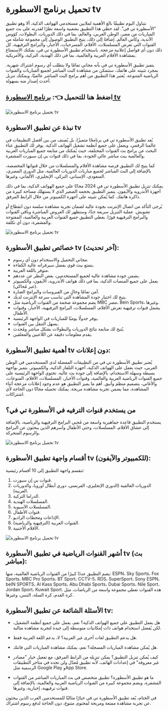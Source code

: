 # تحميل برنامج الاسطورة tv

نتناول اليوم تطبيقًا بالغ الأهمية لملايين مستخدمي الهواتف الذكية، ألا وهو تطبيق "الأسطورة تي في". لقد حظي هذا التطبيق بشعبية واسعة نظرًا لقدرته على بث جميع المباريات من مصر، الوطن العربي، والعالم، بما في ذلك الدوريات، البطولات، كؤوس الأندية، وكأس العالم. إضافةً إلى ذلك، يتيح التطبيق الوصول إلى مجموعة شاملة من القنوات التي تعرض المسلسلات، الأفلام، المسرحيات، الأخبار، والبرامج الترفيهية، كل ذلك دون أي فواصل إعلانية مزعجة. باستخدام تطبيق الأسطورة تي في، يمكنك الاستمتاع بمشاهدة الأفلام العربية والعالمية، بما في ذلك الهندية، التركية، والأمريكية.

يتميز تطبيق الأسطورة تي في بأنه مجاني تمامًا ولا يتطلب أي رسوم اشتراك شهرية. بمجرد تثبيته على هاتفك، ستتمكن من مشاهدة البث المباشر لجميع المباريات والقنوات الرياضية المتنوعة. يُعتبر هذا التطبيق من أهم برامج البث المباشر عالميًا، ويمكنك تنزيل أحدث إصدار منه بسهولة.

## اضغط هنا للتحميل 👈: [برنامج الاسطورة tv](https:google.com)

![تحميل برنامج الاسطورة tv](https://ostora-tv.org/wp-content/uploads/2023/10/%D8%A7%D9%84%D8%A7%D8%B3%D8%B7%D9%88%D8%B1%D9%87-%D9%84%D9%84%D9%85%D8%B3%D9%84%D8%B3%D9%84%D8%A7%D8%AA.webp)

## نبذة عن تطبيق الاسطورة tv

يُعد تطبيق الأسطورة تي في برنامجًا متميزًا، بل يُصنف من بين أفضل التطبيقات في عالمنا الرقمي، ويعمل على جميع أنظمة تشغيل الهواتف الذكية. يوفر لك التطبيق عناء البحث عن برامج بث القنوات المختلفة، حيث يُمكنك من متابعة جميع المباريات العربية والعالمية ببث مباشر عالي الجودة، بما في ذلك قنوات بي إن سبورت المشفرة.

كما يتيح لك التطبيق فرصة مشاهدة الأفلام والمسلسلات من خلال قنواتها المخصصة، بالإضافة إلى البث المباشر لجميع مباريات الدوريات العالمية، مثل الدوري المصري، السعودي، الإسباني، التركي، الإنجليزي، الألماني، وغيرها.

يمكنك تنزيل تطبيق الأسطورة تي في 2024 مجانًا على جميع الهواتف الذكية، بما في ذلك أجهزة الأندرويد والآيفون. يتميز التطبيق بحجمه الصغير الذي لا يستهلك مساحة كبيرة من ذاكرة هاتفك. كما يُمكن تثبيته على أجهزة الكمبيوتر من خلال الرابط المرفق.

يُرجى التأكد من اتصال الإنترنت بجودة عالية لضمان تجربة مشاهدة سلسة دون انقطاع أو تشويش. عملية التنزيل سريعة جدًا، وستظهر لك العروض المباشرة وباقي القنوات والبرامج الترفيهية فورًا. يغطي التطبيق جميع القنوات العربية والعالمية، المفتوحة والمشفرة، دون أي تكلفة.

![تحميل برنامج الاسطورة tv](https://ostora-tv.org/wp-content/uploads/2023/10/%D8%AA%D8%B7%D8%A8%D9%8A%D9%82-%D8%A7%D9%84%D8%A7%D8%B3%D8%B7%D9%88%D8%B1%D8%A9.webp)

## خصائص تطبيق الأسطورة tv (آخر تحديث):

* مجاني التحميل والاستخدام دون أي رسوم.
* يتمتع ببث قوي بفضل سيرفراته عالية الكفاءة.
* متوفر باللغة العربية.
* يضمن جودة مشاهدة عالية لجميع المستخدمين، بغض النظر عن عددهم.
* يعمل على جميع المنصات الذكية، بما في ذلك هواتف الأندرويد، الآيفون،  والكمبيوتر (عبر مُحاكي).
* آمن تمامًا وخالٍ من الفيروسات والبرامج الضارة.
* يتيح لك اختيار جودة المشاهدة التي تناسب سرعة الإنترنت لديك.
* يضم مجموعة ضخمة من القنوات الرياضية مثل MBC مصر، Bein Sports، وغيرها.
* يشمل قنوات ترفيهية تعرض الأفلام، المسلسلات، البرامج الترفيهية، الأخبار، وقنوات الأطفال.
* يوفر جدولًا يوميًا للمباريات في الواجهة الرئيسية.
* يسهل التنقل بين القنوات.
* يُتيح لك متابعة نتائج الدوريات والبطولات بشكل مباشر ومُحدث.
* يقدم معلومات دقيقة عن اللاعبين والمعلقين.

## أهمية تطبيق الأسطورة tv دون إعلانات:

يُعتبر تطبيق الأسطورة تي في من التطبيقات المفضلة لدى المستخدمين في الوطن العربي، حيث يعمل على الهواتف الذكية، أجهزة التلفاز الذكية، والكمبيوتر. يتميز بواجهة بسيطة وسهلة الاستخدام، بالإضافة إلى جودة بث عالية. تحتوي الواجهة الرئيسية على جميع القنوات الرياضية العربية والعالمية، وقنوات الأخبار، المسلسلات، الأفلام، المنوعات، والأغاني، بتصميم منظم وأنيق. أهم ما يميز التطبيق هو عدم وجود إعلانات مزعجة أثناء المشاهدة، مما يضمن تجربة مشاهدة مريحة. يمكنك تحميله مجانًا دون الحاجة لأي اشتراكات.


## من يستخدم قنوات الترفيه في الأسطورة تي في؟


يستخدم التطبيق قاعدة جماهيرية واسعة من مُحبي البرامج الترفيهية والرياضية، بالإضافة إلى عشاق الأفلام، المسلسلات، وحتى الأطفال وأسرهم الذين يبحثون عن البرامج والرسوم المتحركة.

![تحميل برنامج الاسطورة tv](https://ostora-tv.org/wp-content/uploads/2023/10/%D8%A7%D9%84%D8%A7%D8%B3%D8%B7%D9%88%D8%B1%D8%A9tv.webp)

## أقسام واجهة تطبيق الأسطورة tv (للكمبيوتر والآيفون):


تنقسم واجهة التطبيق إلى 10 أقسام رئيسية:


1. قنوات بي إن سبورت.
2. الدوريات العالمية (الدوري الإنجليزي، الفرنسي، دوري أبطال أوروبا، والدوريات العربية).
3. الدراما التركية.
4. المسلسلات الهندية.
5. المسلسلات الآسيوية.
6. قنوات الأطفال.
7. الإذاعات ومحطات الراديو.
8. القنوات العربية (الترفيهية والرياضية).
9. الأفلام الأجنبية.

![تحميل برنامج الاسطورة tv](https://ostora-tv.org/wp-content/uploads/2023/10/%D8%A7%D9%84%D8%A7%D8%B3%D8%B7%D9%88%D8%B1%D8%A9-tv.webp)

## أشهر القنوات الرياضية في تطبيق الأسطورة tv (بث مباشر):

يضم التطبيق عددًا كبيرًا من القنوات الرياضية العالمية، منها: ESPN، Sky Sports، Fox Sports، MBC Pro Sports، BT Sport، CCTV-5، RDS، SuperSport، Sony ESPN، beIN SPORTS، Al Kass Sports، Abu Dhabi Sports، Dubai Sports، Nile Sport، Jordan Sport، Kuwait Sport.  هذه القنوات تغطي مجموعة واسعة من الرياضات، مثل كرة القدم، كرة السلة، التنس، وغيرها.

## الأسئلة الشائعة عن تطبيق الأسطورة tv:

* هل يعمل التطبيق على جميع الهواتف الذكية؟ نعم، يعمل على جميع أنظمة التشغيل، لكن يُفضل استخدام هواتف ذات إمكانيات متوسطة إلى جيدة لتجربة مشاهدة مثالية.

* هل يدعم التطبيق لغات أخرى غير العربية؟ لا، يدعم اللغة العربية فقط.

* هل يُمكن مشاهدة المباريات المسجلة؟ نعم، يمكنك مشاهدة المباريات التي فاتتك.

* كيف يُمكن تنزيل التطبيق؟  يمكن تنزيله من الرابط المرفق، مع تفعيل خيار "مصادر غير معروفة" في إعدادات الهاتف، لأنه تطبيق مُعدّل  ولن تجده في متاجر التطبيقات الرسمية مثل Google Play وApp Store.

* ما هو تطبيق الأسطورة؟ تطبيق متخصص في بث المباريات المباشر من القنوات المشفرة، ويضم مجموعة كبيرة من القنوات الرياضية العربية والعالمية، بالإضافة إلى قنوات ترفيهية، إخبارية، وغيرها.



في الختام، يُعد تطبيق الأسطورة تي في خيارًا مثاليًا للمستخدمين العرب الذين يبحثون عن تجربة مشاهدة ممتعة ومريحة لمحتوى متنوع، دون الحاجة لدفع رسوم اشتراك.













